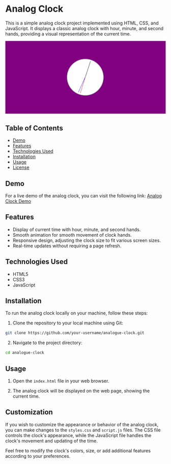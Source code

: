 # Analog Clock

This is a simple analog clock project implemented using HTML, CSS, and JavaScript. It displays a classic analog clock with hour, minute, and second hands, providing a visual representation of the current time.

![Analog Clock](Screenshot.png)

## Table of Contents

- [Demo](#demo)
- [Features](#features)
- [Technologies Used](#technologies-used)
- [Installation](#installation)
- [Usage](#usage)
- [License](#license)

## Demo

For a live demo of the analog clock, you can visit the following link: [Analog Clock Demo](https://your-demo-link-here)

## Features

- Display of current time with hour, minute, and second hands.
- Smooth animation for smooth movement of clock hands.
- Responsive design, adjusting the clock size to fit various screen sizes.
- Real-time updates without requiring a page refresh.

## Technologies Used

- HTML5
- CSS3
- JavaScript

## Installation

To run the analog clock locally on your machine, follow these steps:

1. Clone the repository to your local machine using Git:

```bash
git clone https://github.com/your-username/analogue-clock.git
```

2. Navigate to the project directory:

```bash
cd analogue-clock
```

## Usage

1. Open the `index.html` file in your web browser.

2. The analog clock will be displayed on the web page, showing the current time.

## Customization

If you wish to customize the appearance or behavior of the analog clock, you can make changes to the `styles.css` and `script.js` files. The CSS file controls the clock's appearance, while the JavaScript file handles the clock's movement and updating of the time.

Feel free to modify the clock's colors, size, or add additional features according to your preferences.

